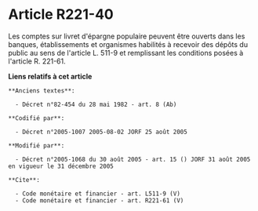 # Article R221-40

Les comptes sur livret d'épargne populaire peuvent être ouverts dans les banques, établissements et organismes habilités à
recevoir des dépôts du public au sens de l'article L. 511-9 et remplissant les conditions posées à l'article R. 221-61.

**Liens relatifs à cet article**

	**Anciens textes**:

	  - Décret n°82-454 du 28 mai 1982 - art. 8 (Ab)

	**Codifié par**:

	  - Décret n°2005-1007 2005-08-02 JORF 25 août 2005

	**Modifié par**:

	  - Décret n°2005-1068 du 30 août 2005 - art. 15 () JORF 31 août 2005 en vigueur le 31 décembre 2005

	**Cite**:

	  - Code monétaire et financier - art. L511-9 (V)
	  - Code monétaire et financier - art. R221-61 (V)
